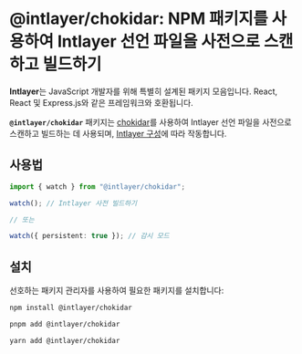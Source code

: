 # @intlayer/chokidar: NPM 패키지를 사용하여 Intlayer 선언 파일을 사전으로 스캔하고 빌드하기

**Intlayer**는 JavaScript 개발자를 위해 특별히 설계된 패키지 모음입니다. React, React 및 Express.js와 같은 프레임워크와 호환됩니다.

**`@intlayer/chokidar`** 패키지는 [chokidar](https://github.com/paulmillr/chokidar)를 사용하여 Intlayer 선언 파일을 사전으로 스캔하고 빌드하는 데 사용되며, [Intlayer 구성](https://github.com/aymericzip/intlayer/blob/main/docs/ko/configuration.md)에 따라 작동합니다.

## 사용법

```ts
import { watch } from "@intlayer/chokidar";

watch(); // Intlayer 사전 빌드하기

// 또는

watch({ persistent: true }); // 감시 모드
```

## 설치

선호하는 패키지 관리자를 사용하여 필요한 패키지를 설치합니다:

```bash packageManager="npm"
npm install @intlayer/chokidar
```

```bash packageManager="pnpm"
pnpm add @intlayer/chokidar
```

```bash packageManager="yarn"
yarn add @intlayer/chokidar
```
